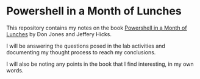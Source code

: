 # Powershell in a Month of Lunches
This repository contains my notes on the book [Powershell in a Month of Lunches](https://www.safaribooksonline.com/library/view/learn-windows-powershell/9781617294167/kindle_split_014.html) by Don Jones and Jeffery Hicks.

I will be answering the questions posed in the lab activities and documenting my thought process to reach my conclusions.

I will also be noting any points in the book that I find interesting, in my own words.
